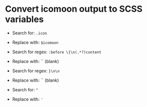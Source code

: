 Convert icomoon output to SCSS variables
========================================

- Search for: `.icon`
- Replace with: `$icomoon`

- Search for regex: `:before \{\n(.*?)content`
- Replace with: `` (blank)

- Search for regex: `}\n\n`
- Replace with: `` (blank)

- Search for: `"`
- Replace with: `'`
